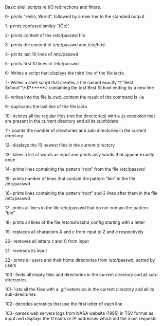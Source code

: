 Basic shell scripts re I/O redirections and filters.

0- prints "Hello, World”, followed by a new line to the standard output

1- prints confused smiley "(Ôo)'

2- prints content of the /etc/passwd file

3- prints the content of /etc/passwd and /etc/host

4- prints last 10 lines of /etc/passwd

5- prints first 10 lines of /etc/passwd

6- Writes a script that displays the third line of the file iacta.

7- Writes a shell script that creates a file named exactly \*\\'"Best School"\'\\*$\?\*\*\*\*\*:) containing the text Best School ending by a new line

8- writes into the file ls_cwd_content the result of the command ls -la

9- duplicates the last line of the file iacta

10- deletes all the regular files (not the directories) with a .js extension that are present in the current directory and all its subfolders

11- counts the number of directories and sub-directories in the current directory

12- displays the 10 newest files in the current directory

13- takes a list of words as input and prints only words that appear exactly once

14- prints lines containing the pattern “root” from the file /etc/passwd

15- prints number of lines that contain the pattern “bin” in the file /etc/passwd

16- prints lines containing the pattern “root” and 3 lines after them in the file /etc/passwd

17- prints all lines in the file /etc/passwd that do not contain the pattern “bin”

18- prints all lines of the file /etc/ssh/sshd_config starting with a letter

19- replaces all characters A and c from input to Z and e respectively

20- removes all letters c and C from input

21- reverses its input

22- prints all users and their home directories from /etc/passwd, sorted by users

100- finds all empty files and directories in the current directory and all sub-directories

101- lists all the files with a .gif extension in the current directory and all its sub-directories

102- decodes acrostics that use the first letter of each line

103- parses web servers logs from NASA website (1995) in TSV format as input and displays the 11 hosts or IP addresses which did the most requests
